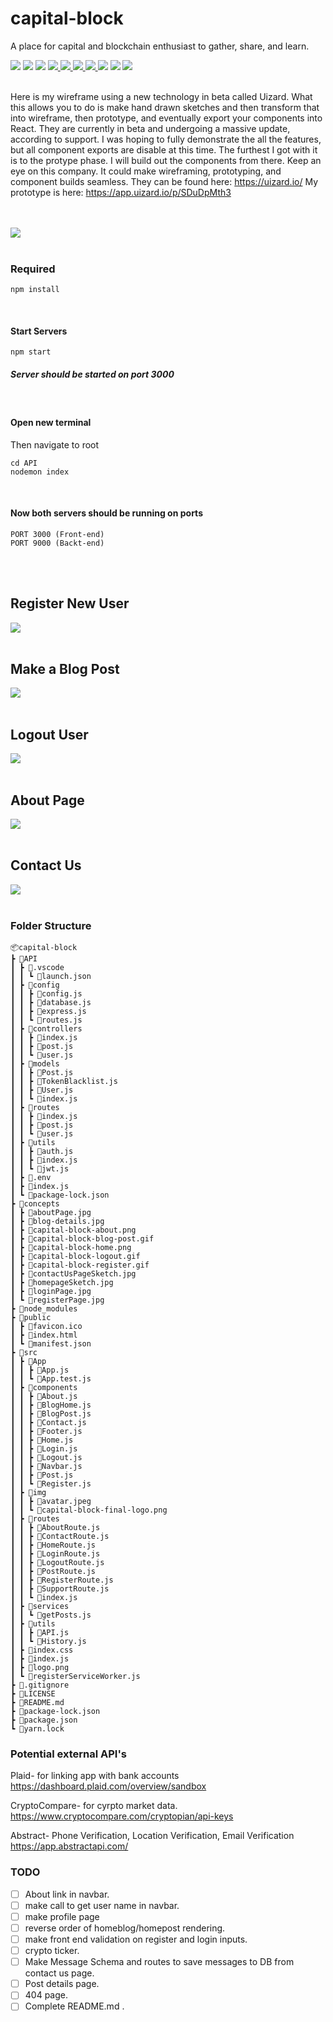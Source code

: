 # capital-block
A place for capital and blockchain enthusiast to gather, share, and learn. 
 

<img src='https://img.shields.io/badge/JavaScript-94.5%25-brightgreen?style=plastic&logo=javascript'>
<img src='https://img.shields.io/badge/CSS-3.1%25-green?style=plascit&logo=CSS3&logoColor=green'>
<img src='https://img.shields.io/badge/HTML-16.8%25-orange?style=plastic&logo=HTML5&logoColor=orange'>
<a href='https://github.com/rdrachenberg'>
    <img src='https://img.shields.io/badge/Mongo%20-DB-blue?style=plastic&logo=mongoDB&logoColor=success'>
</a>
<a href='https://github.com/rdrachenberg'>
    <img src='https://img.shields.io/badge/Node%20-.js-success?style=plastic&logo=Node.js&logoColor=success'>
    <img src='https://img.shields.io/badge/React%20-16.12.0-success?style=plastic&logo=React&logoColor=#61DAFB'>
</a>
<a href='https://github.com/rdrachenberg'>
    <img src='https://img.shields.io/badge/Made%20by-rDrachenberg-success?style=plastic&logo=visual-studio-code&logoColor=blue'>
</a> 
<img src= 'https://img.shields.io/github/issues/rdrachenberg/capital-block?style=plastic' />
<img src= 'https://img.shields.io/github/license/rdrachenberg/capital-block?style=plastic' />
<a href='mailto:RyanDrachenberg@gmail.com'>
    <img src='https://img.shields.io/badge/Ask%20me-anything-1abc9c.svg?logo=minutemailer&logoColor=#29B99B'>
</a>
</br>
</br>

Here is my wireframe using a new technology in beta called Uizard. What this allows you to do is make hand drawn sketches and then transform that into wireframe, then prototype, and eventually export your components into React. They are currently in beta and undergoing a massive update, according to support. I was hoping to fully demonstrate the all the features, but all component exports are disable at this time. The furthest I got with it is to the protype phase. I will build out the components from there. Keep an eye on this company. It could make wireframing, prototyping, and component builds seamless. They can be found here: https://uizard.io/ 
My prototype is here: 
https://app.uizard.io/p/SDuDpMth3 

</br>
</br>
<img src ='./concepts/capital-block-home.png'>
</br>
</br>

### Required
    npm install 
</br>

#### Start Servers
    npm start

##### Server should be started on port 3000
</br>

#### Open new terminal
Then navigate to root

    cd API
    nodemon index 
</br>

#### Now both servers should be running on ports
    PORT 3000 (Front-end)
    PORT 9000 (Backt-end)
</br>
</br>

## Register New User
<img src='./concepts/capital-block-register.gif'>
</br>
</br>

## Make a Blog Post
<img src='./concepts/capital-block-blog-post.gif'>
</br>
</br>

## Logout User
<img src='./concepts/capital-block-logout.gif'>
</br>
</br>

## About Page
<img src='./concepts/capital-block-about.png'>
</br>
</br>

## Contact Us
<img src='./concepts/capital-block-contact.png'>
</br>
</br>

### Folder Structure 
    📦capital-block
    ┣ 📂API
    ┃ ┣ 📂.vscode
    ┃ ┃ ┗ 📜launch.json
    ┃ ┣ 📂config
    ┃ ┃ ┣ 📜config.js
    ┃ ┃ ┣ 📜database.js
    ┃ ┃ ┣ 📜express.js
    ┃ ┃ ┗ 📜routes.js
    ┃ ┣ 📂controllers
    ┃ ┃ ┣ 📜index.js
    ┃ ┃ ┣ 📜post.js
    ┃ ┃ ┗ 📜user.js
    ┃ ┣ 📂models
    ┃ ┃ ┣ 📜Post.js
    ┃ ┃ ┣ 📜TokenBlacklist.js
    ┃ ┃ ┣ 📜User.js
    ┃ ┃ ┗ 📜index.js
    ┃ ┣ 📂routes
    ┃ ┃ ┣ 📜index.js
    ┃ ┃ ┣ 📜post.js
    ┃ ┃ ┗ 📜user.js
    ┃ ┣ 📂utils
    ┃ ┃ ┣ 📜auth.js
    ┃ ┃ ┣ 📜index.js
    ┃ ┃ ┗ 📜jwt.js
    ┃ ┣ 📜.env
    ┃ ┣ 📜index.js
    ┃ ┗ 📜package-lock.json
    ┣ 📂concepts
    ┃ ┣ 📜aboutPage.jpg
    ┃ ┣ 📜blog-details.jpg
    ┃ ┣ 📜capital-block-about.png
    ┃ ┣ 📜capital-block-blog-post.gif
    ┃ ┣ 📜capital-block-home.png
    ┃ ┣ 📜capital-block-logout.gif
    ┃ ┣ 📜capital-block-register.gif
    ┃ ┣ 📜contactUsPageSketch.jpg
    ┃ ┣ 📜homepageSketch.jpg
    ┃ ┣ 📜loginPage.jpg
    ┃ ┗ 📜registerPage.jpg
    ┣ 📂node_modules
    ┣ 📂public
    ┃ ┣ 📜favicon.ico
    ┃ ┣ 📜index.html
    ┃ ┗ 📜manifest.json
    ┣ 📂src
    ┃ ┣ 📂App
    ┃ ┃ ┣ 📜App.js
    ┃ ┃ ┗ 📜App.test.js
    ┃ ┣ 📂components
    ┃ ┃ ┣ 📜About.js
    ┃ ┃ ┣ 📜BlogHome.js
    ┃ ┃ ┣ 📜BlogPost.js
    ┃ ┃ ┣ 📜Contact.js
    ┃ ┃ ┣ 📜Footer.js
    ┃ ┃ ┣ 📜Home.js
    ┃ ┃ ┣ 📜Login.js
    ┃ ┃ ┣ 📜Logout.js
    ┃ ┃ ┣ 📜Navbar.js
    ┃ ┃ ┣ 📜Post.js
    ┃ ┃ ┗ 📜Register.js
    ┃ ┣ 📂img
    ┃ ┃ ┣ 📜avatar.jpeg
    ┃ ┃ ┗ 📜capital-block-final-logo.png
    ┃ ┣ 📂routes
    ┃ ┃ ┣ 📜AboutRoute.js
    ┃ ┃ ┣ 📜ContactRoute.js
    ┃ ┃ ┣ 📜HomeRoute.js
    ┃ ┃ ┣ 📜LoginRoute.js
    ┃ ┃ ┣ 📜LogoutRoute.js
    ┃ ┃ ┣ 📜PostRoute.js
    ┃ ┃ ┣ 📜RegisterRoute.js
    ┃ ┃ ┣ 📜SupportRoute.js
    ┃ ┃ ┗ 📜index.js
    ┃ ┣ 📂services
    ┃ ┃ ┗ 📜getPosts.js
    ┃ ┣ 📂utils
    ┃ ┃ ┣ 📜API.js
    ┃ ┃ ┗ 📜History.js
    ┃ ┣ 📜index.css
    ┃ ┣ 📜index.js
    ┃ ┣ 📜logo.png
    ┃ ┗ 📜registerServiceWorker.js
    ┣ 📜.gitignore
    ┣ 📜LICENSE
    ┣ 📜README.md
    ┣ 📜package-lock.json
    ┣ 📜package.json
    ┗ 📜yarn.lock
    
### Potential external API's 

Plaid- for linking app with bank accounts 
https://dashboard.plaid.com/overview/sandbox 

CryptoCompare- for cyrpto market data. 
https://www.cryptocompare.com/cryptopian/api-keys 

Abstract- Phone Verification, Location Verification, Email Verification
https://app.abstractapi.com/ 

### TODO
- [ ] About link in navbar.
- [ ] make call to get user name in navbar.
- [ ] make profile page
- [ ] reverse order of homeblog/homepost rendering.
- [ ] make front end validation on register and login inputs.
- [ ] crypto ticker.
- [ ] Make Message Schema and routes to save messages to DB from contact us page.
- [ ] Post details page.
- [ ] 404 page.
- [ ] Complete README.md .